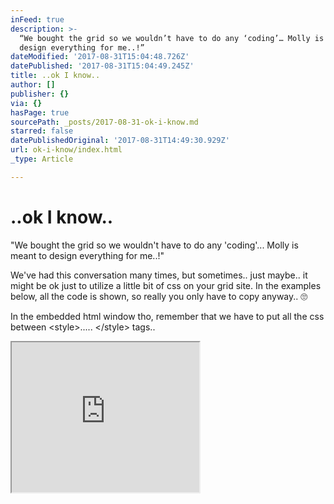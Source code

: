 ```yaml
---
inFeed: true
description: >-
  “We bought the grid so we wouldn’t have to do any ‘coding’… Molly is meant to
  design everything for me..!”
dateModified: '2017-08-31T15:04:48.726Z'
datePublished: '2017-08-31T15:04:49.245Z'
title: ..ok I know..
author: []
publisher: {}
via: {}
hasPage: true
sourcePath: _posts/2017-08-31-ok-i-know.md
starred: false
datePublishedOriginal: '2017-08-31T14:49:30.929Z'
url: ok-i-know/index.html
_type: Article

---
```

# ..ok I know..

"We bought the grid so we wouldn't have to do any 'coding'... Molly is meant to design everything for me..!"

We've had this conversation many times, but sometimes.. just maybe.. it might be ok just to utilize a little bit of css on your grid site. In the examples below, all the code is shown, so really you only have to copy anyway.. 🙄

In the embedded html window tho, remember that we have to put all the css between <style\>..... </style\> tags..

<iframe src="https://the-grid.github.io/ed-userhtml/?g=eJxNj0FOwzAQRfc5xWxQWqQ6FYhNm_YKLFlPnElt1fFYHqchQkhcg-txEpw2FSz_zP9_3tSSJkfHQmkbtSP4KABG2yazg6ftNrzvszZkTyb9G3SOMWtHXZqlGAy04SGJbWkHt6bVy_ZhvS8-i7paTtStvYB2KHIob57ymNO17U8gUR_KprHYKM19Jawtur7S3HVEzyr4U7lgHMorRnmjvKvcXuX6Y_H4akC4J_YEIwqgnK0_geERRgJsW6Cek9XsBRJDMgSBJYmqmwjV8Y1-vr4jAXtA6FGrZS4MOZIiu03m69G3GwmoqcGoFNw8o6FIF4ow8QAaPaQpEGzA5i4_AYaQxSAzTjKYltRSl99xDpo4b4eQjzsrCbj7w72jrCyc_fWdMoNqQ5jmELpI2E5KqfUvSfubOg" height="240" style=""></iframe>